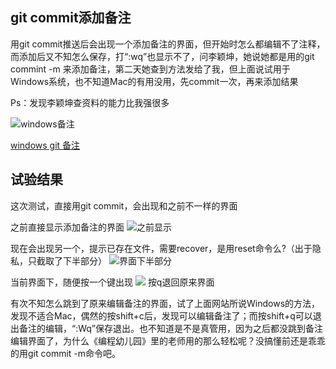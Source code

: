 ## git commit添加备注
用git commit推送后会出现一个添加备注的界面，但开始时怎么都编辑不了注释，而添加后又不知怎么保存，打“:wq”也显示不了，问李颖坤，她说她都是用的git commint -m 来添加备注，第二天她查到方法发给了我，但上面说试用于Windows系统，也不知道Mac的有用没用，先commit一次，再来添加结果

Ps：发现李颖坤查资料的能力比我强很多

![windows备注](https://ws1.sinaimg.cn/large/006tKfTcgy1fpbauv9nfbj30t40gmag2.jpg)

[windows git 备注](https://www.cnblogs.com/sandy-happyhour/p/5950084.html)

## 试验结果

这次测试，直接用git commit，会出现和之前不一样的界面

之前直接显示添加备注的界面
![之前显示](https://ws4.sinaimg.cn/large/006tNc79gy1fpbj7wrwlej30ui0ngtbv.jpg)

现在会出现另一个，提示已存在文件，需要recover，是用reset命令么?（出于隐私，只截取了下半部分）
![界面下半部分](https://ws2.sinaimg.cn/large/006tNc79gy1fpbl7tuxh0j30vc0aeadv.jpg)

当前界面下，随便按一个键出现
![](https://ws2.sinaimg.cn/large/006tNc79gy1fpblb2t0vhj30v4030dh0.jpg)
按q退回原来界面

有次不知怎么跳到了原来编辑备注的界面，试了上面网站所说Windows的方法，发现不适合Mac，偶然的按shift+c后，发现可以编辑备注了；而按shift+q可以退出备注的编辑，“:Wq”保存退出。也不知道是不是真管用，因为之后都没跳到备注编辑界面了，为什么《编程幼儿园》里的老师用的那么轻松呢？没搞懂前还是乖乖的用git commit -m命令吧。

